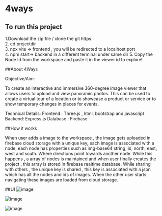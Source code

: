 # 4ways

<h2>To run this project</h2>

1.Download the zip file / clone the git https.  
2. cd projectdir  
3. npx vite => frontend , you will be redirected to a localhost port  
4. npm start=> backend in a different terminal under same dir
5. Copy the Node Id from the workspace and paste it in the viewer id to explore!

##About 4Ways

Objective/Aim:

To create an interactive and immersive 360-degree image viewer that
allows users to upload and view panoramic photos. This can be used
to create a virtual tour of a location or to showcase a product or
service or to show temporary changes in places for events.

Technical Details:
Frontend : Three.js , html, bootstrap and javascript
Backend: Express.js
Database : Firebase

##How it works

When user adds a image to the workspace , the image gets uploaded
in firebase cloud storage with a unique key, each image is associated
with a node, each node has properties such as img-base64 string, id,
north, east, west and south. Where directions point towards another
node.
While this happens , a array of nodes is maintained and when user
finally creates the project , this array is stored in firebase realtime
database.
While sharing with others , the unique key is shared , this key is
associated with a json which has all the nodes and ids of images.
When the other user starts navigating these images are loaded from
cloud storage.


##UI 
![image](https://github.com/JagnathReddy/4ways/assets/70469290/869366de-82c6-4fa5-8313-a58de2c1dc65)

![image](https://github.com/JagnathReddy/4ways/assets/70469290/dc54dcbb-4aa0-4b0b-9894-8eefdd1c460b)

![image](https://github.com/JagnathReddy/4ways/assets/70469290/09dd4ffe-63a4-4d45-befe-a49582d9f064)






